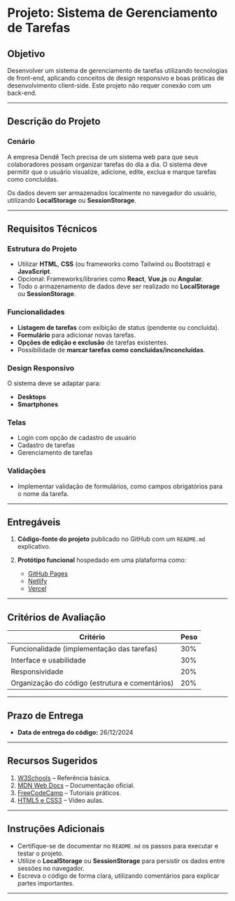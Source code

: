 # Projeto: Sistema de Gerenciamento de Tarefas

## Objetivo
Desenvolver um sistema de gerenciamento de tarefas utilizando tecnologias de front-end, aplicando conceitos de design responsivo e boas práticas de desenvolvimento client-side. Este projeto não requer conexão com um back-end.

---

## Descrição do Projeto
### Cenário  
A empresa Dendê Tech precisa de um sistema web para que seus colaboradores possam organizar tarefas do dia a dia. O sistema deve permitir que o usuário visualize, adicione, edite, exclua e marque tarefas como concluídas.

Os dados devem ser armazenados localmente no navegador do usuário, utilizando **LocalStorage** ou **SessionStorage**.

---

## Requisitos Técnicos

### Estrutura do Projeto
- Utilizar **HTML**, **CSS** (ou frameworks como Tailwind ou Bootstrap) e **JavaScript**.
- Opcional: Frameworks/libraries como **React**, **Vue.js** ou **Angular**.
- Todo o armazenamento de dados deve ser realizado no **LocalStorage** ou **SessionStorage**.

### Funcionalidades
- **Listagem de tarefas** com exibição de status (pendente ou concluída).  
- **Formulário** para adicionar novas tarefas.  
- **Opções de edição e exclusão** de tarefas existentes.  
- Possibilidade de **marcar tarefas como concluídas/inconcluídas**.

### Design Responsivo
O sistema deve se adaptar para:
- **Desktops**
- **Smartphones**

### Telas
- Login com opção de cadastro de usuário
- Cadastro de tarefas
- Gerenciamento de tarefas

### Validações
- Implementar validação de formulários, como campos obrigatórios para o nome da tarefa.

---

## Entregáveis

1. **Código-fonte do projeto** publicado no GitHub com um `README.md` explicativo.  

2. **Protótipo funcional** hospedado em uma plataforma como:
   - [GitHub Pages](https://pages.github.com/)
   - [Netlify](https://www.netlify.com/)  
   - [Vercel](https://vercel.com/)  

---

## Critérios de Avaliação

| Critério                          | Peso  |
|-----------------------------------|-------|
| Funcionalidade (implementação das tarefas) | 30%   |
| Interface e usabilidade           | 30%   |
| Responsividade                    | 20%   |
| Organização do código (estrutura e comentários) | 20%   |

---

## Prazo de Entrega

- **Data de entrega do código:** 26/12/2024

---

## Recursos Sugeridos

1. [W3Schools](https://www.w3schools.com/) – Referência básica.  
2. [MDN Web Docs](https://developer.mozilla.org/) – Documentação oficial.  
3. [FreeCodeCamp](https://www.freecodecamp.org/) – Tutoriais práticos.
4. [HTML5 e CSS3](https://www.youtube.com/playlist?list=PLHz_AreHm4dkZ9-atkcmcBaMZdmLHft8n) – Vídeo aulas.

---

## Instruções Adicionais

- Certifique-se de documentar no `README.md` os passos para executar e testar o projeto.
- Utilize o **LocalStorage** ou **SessionStorage** para persistir os dados entre sessões no navegador.
- Escreva o código de forma clara, utilizando comentários para explicar partes importantes.

---



